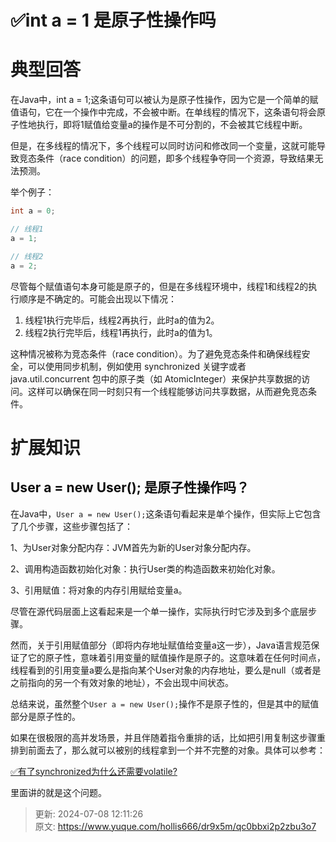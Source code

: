 # ✅int a = 1 是原子性操作吗

# 典型回答




在Java中，int a = 1;这条语句可以被认为是原子性操作，因为它是一个简单的赋值语句，它在一个操作中完成，不会被中断。在单线程的情况下，这条语句将会原子性地执行，即将1赋值给变量a的操作是不可分割的，不会被其它线程中断。



但是，在多线程的情况下，多个线程可以同时访问和修改同一个变量，这就可能导致竞态条件（race condition）的问题，即多个线程争夺同一个资源，导致结果无法预测。



举个例子：



```java
int a = 0;

// 线程1
a = 1;

// 线程2
a = 2;

```



尽管每个赋值语句本身可能是原子的，但是在多线程环境中，线程1和线程2的执行顺序是不确定的。可能会出现以下情况：



1. 线程1执行完毕后，线程2再执行，此时a的值为2。
2. 线程2执行完毕后，线程1再执行，此时a的值为1。



这种情况被称为竞态条件（race condition）。为了避免竞态条件和确保线程安全，可以使用同步机制，例如使用 synchronized 关键字或者 java.util.concurrent 包中的原子类（如 AtomicInteger）来保护共享数据的访问。这样可以确保在同一时刻只有一个线程能够访问共享数据，从而避免竞态条件。



# 扩展知识


## <font style="color:rgb(13, 13, 13);">User a = new User(); 是原子性操作吗？</font>


在Java中，`User a = new User();`这条语句看起来是单个操作，但实际上它包含了几个步骤，这些步骤包括了：

1、为User对象分配内存：JVM首先为新的User对象分配内存。

2、调用构造函数初始化对象：执行User类的构造函数来初始化对象。

3、引用赋值：将对象的内存引用赋给变量a。



尽管在源代码层面上这看起来是一个单一操作，实际执行时它涉及到多个底层步骤。



然而，关于引用赋值部分（即将内存地址赋值给变量a这一步），Java语言规范保证了它的原子性，意味着引用变量的赋值操作是原子的。这意味着在任何时间点，线程看到的引用变量a要么是指向某个User对象的内存地址，要么是null（或者是之前指向的另一个有效对象的地址），不会出现中间状态。



总结来说，虽然整个`User a = new User();`操作不是原子性的，但是其中的赋值部分是原子性的。



如果在很极限的高并发场景，并且伴随着指令重排的话，比如把引用复制这步骤重排到前面去了，那么就可以被别的线程拿到一个并不完整的对象。具体可以参考：



[✅有了synchronized为什么还需要volatile?](https://www.yuque.com/hollis666/dr9x5m/nl3dfw)

  
里面讲的就是这个问题。







> 更新: 2024-07-08 12:11:26  
> 原文: <https://www.yuque.com/hollis666/dr9x5m/qc0bbxi2p2zbu3o7>